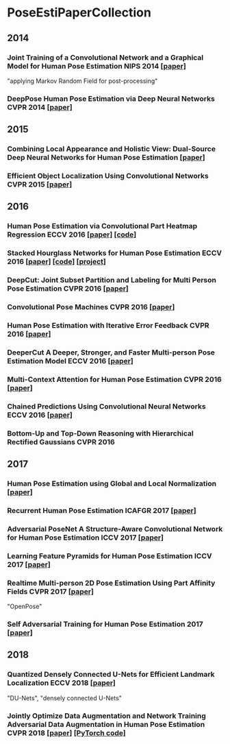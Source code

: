 # PoseEstiPaperCollection

## 2014
### Joint Training of a Convolutional Network and a Graphical Model for Human Pose Estimation NIPS 2014 [[paper]](http://papers.nips.cc/paper/5573-joint-training-of-a-convolutional-network-and-a-graphical-model-for-human-pose-estimation)
"applying Markov Random Field for post-processing"
### DeepPose Human Pose Estimation via Deep Neural Networks CVPR 2014 [[paper]](http://www.cv-foundation.org/openaccess/content_cvpr_2014/html/Toshev_DeepPose_Human_Pose_2014_CVPR_paper.html)

## 2015
### Combining Local Appearance and Holistic View: Dual-Source Deep Neural Networks for Human Pose Estimation [[paper]](https://www.cv-foundation.org/openaccess/content_cvpr_2015/html/Fan_Combining_Local_Appearance_2015_CVPR_paper.html)
### Efficient Object Localization Using Convolutional Networks CVPR 2015 [[paper]](https://www.cv-foundation.org/openaccess/content_cvpr_2015/html/Tompson_Efficient_Object_Localization_2015_CVPR_paper.html)

## 2016
### Human Pose Estimation via Convolutional Part Heatmap Regression ECCV 2016 [[paper]](https://link.springer.com/chapter/10.1007/978-3-319-46478-7_44) [[code]](https://www.adrianbulat.com/human-pose-estimation)
### Stacked Hourglass Networks for Human Pose Estimation ECCV 2016 [[paper]](https://link.springer.com/chapter/10.1007/978-3-319-46484-8_29) [[code]](https://github.com/anewell/pose-hg-train) [[project]](http://www-personal.umich.edu/~alnewell/pose/)
### DeepCut: Joint Subset Partition and Labeling for Multi Person Pose Estimation CVPR 2016 [[paper]](https://www.cv-foundation.org/openaccess/content_cvpr_2016/html/Pishchulin_DeepCut_Joint_Subset_CVPR_2016_paper.html)
### Convolutional Pose Machines CVPR 2016 [[paper]](https://www.cv-foundation.org/openaccess/content_cvpr_2016/html/Wei_Convolutional_Pose_Machines_CVPR_2016_paper.html)
### Human Pose Estimation with Iterative Error Feedback CVPR 2016 [[paper]](https://www.cv-foundation.org/openaccess/content_cvpr_2016/html/Carreira_Human_Pose_Estimation_CVPR_2016_paper.html)
### DeeperCut A Deeper, Stronger, and Faster Multi-person Pose Estimation Model ECCV 2016 [[paper]](https://link.springer.com/chapter/10.1007/978-3-319-46466-4_3)
### Multi-Context Attention for Human Pose Estimation CVPR 2016 [[paper]](https://arxiv.org/abs/1702.07432)
### Chained Predictions Using Convolutional Neural Networks ECCV 2016 [[paper]](https://link.springer.com/chapter/10.1007/978-3-319-46493-0_44)
### Bottom-Up and Top-Down Reasoning with Hierarchical Rectified Gaussians CVPR 2016

## 2017
### Human Pose Estimation using Global and Local Normalization [[paper]](https://arxiv.org/abs/1709.07220)
### Recurrent Human Pose Estimation ICAFGR 2017 [[paper]](https://ieeexplore.ieee.org/document/7961778/)
### Adversarial PoseNet A Structure-Aware Convolutional Network for Human Pose Estimation ICCV 2017 [[paper]](http://openaccess.thecvf.com/content_iccv_2017/html/Chen_Adversarial_PoseNet_A_ICCV_2017_paper.html)
### Learning Feature Pyramids for Human Pose Estimation ICCV 2017 [[paper]](https://arxiv.org/abs/1708.01101)
### Realtime Multi-person 2D Pose Estimation Using Part Affinity Fields CVPR 2017 [[paper]](http://openaccess.thecvf.com/content_cvpr_2017/html/Cao_Realtime_Multi-Person_2D_CVPR_2017_paper.html)
"OpenPose"
### Self Adversarial Training for Human Pose Estimation 2017 [[paper]](https://arxiv.org/abs/1707.02439)

## 2018
### Quantized Densely Connected U-Nets for Efficient Landmark Localization ECCV 2018 [[paper]](https://arxiv.org/abs/1808.02194)
"DU-Nets", "densely connected U-Nets"
### Jointly Optimize Data Augmentation and Network Training Adversarial Data Augmentation in Human Pose Estimation CVPR 2018 [[paper]](http://openaccess.thecvf.com/content_cvpr_2018/papers/Peng_Jointly_Optimize_Data_CVPR_2018_paper.pdf) [[PyTorch code]](https://github.com/zhiqiangdon/pose-adv-aug)
